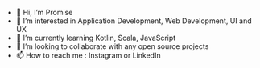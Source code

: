- 👋 Hi, I’m Promise
- 👀 I’m interested in Application Development, Web Development, UI and UX
- 🌱 I’m currently learning Kotlin, Scala, JavaScript
- 💞️ I’m looking to collaborate with any open source projects
- 📫 How to reach me : Instagram or LinkedIn

<!---
Promise267/Promise267 is a ✨ special ✨ repository because its `README.md` (this file) appears on your GitHub profile.
You can click the Preview link to take a look at your changes.
--->
